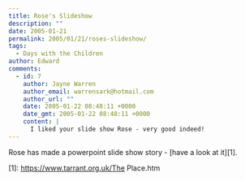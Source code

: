```yaml
---
title: Rose's Slideshow
description: ""
date: 2005-01-21
permalink: 2005/01/21/roses-slideshow/
tags:
  - Days with the Children
author: Edward
comments:
  - id: 7
    author: Jayne Warren
    author_email: warrensark@hotmail.com
    author_url: ""
    date: 2005-01-22 08:48:11 +0000
    date_gmt: 2005-01-22 08:48:11 +0000
    content: |
      I liked your slide show Rose - very good indeed!
---
```


Rose has made a powerpoint slide show story - [have a look at it][1].



[1]: https://www.tarrant.org.uk/The Place.htm
